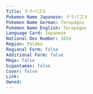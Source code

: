 ```yaml
---
﻿Title: テラパゴス
Pokemon Name Japanese: テラパゴス
Pokemon Name German: Terapagos
Pokemon Name English: Terapagos
Language Card: Japanese
National Dex Number: 1024
Region: Paldea
Regional Form: false
Additional Form: false
Mega: false
Gigantamax: false
Cover: false
Link: 
Owned: 
---
```

